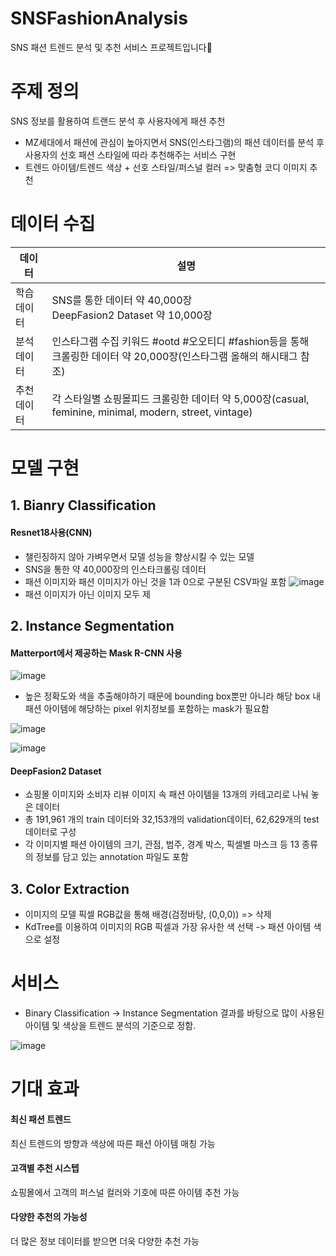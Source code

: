 # SNSFashionAnalysis
SNS 패션 트렌드 분석 및 추천 서비스 프로젝트입니다👕

# 주제 정의
SNS 정보를 활용하여 트랜드 분석 후 사용자에게 패션 추천
- MZ세대에서 패션에 관심이 높아지면서 SNS(인스타그램)의 패션 데이터를 분석 후 사용자의 선호 패션 스타일에 따라 추천해주는 서비스 구현
- 트렌드 아이템/트렌드 색상 + 선호 스타일/퍼스널 컬러 => 맞춤형 코디 이미지 추천

# 데이터 수집
|데이터|설명|
|---|---|
|학습 데이터|SNS를 통한 데이터 약 40,000장<br>DeepFasion2 Dataset 약 10,000장|
|분석 데이터|인스타그램 수집 키워드 #ootd #오오티디 #fashion등을 통해 크롤링한 데이터 약 20,000장(인스타그램 올해의 해시태그 참조)|
|추천 데이터|각 스타일별 쇼핑몰피드 크롤링한 데이터 약 5,000장(casual, feminine, minimal, modern, street, vintage)|

# 모델 구현
## 1. Bianry Classification
#### Resnet18사용(CNN)
- 챌린징하지 않아 가벼우면서 모델 성능을 향상시킬 수 있는 모델
- SNS을 통한 약 40,000장의 인스타크롤링 데이터
- 패션 이미지와 패션 이미지가 아닌 것을 1과 0으로 구분된 CSV파일 포함
![image](https://github.com/Suah-Cho/SNSFashionAnalysis/assets/102336763/55106cfd-de68-4d88-8545-0ea8b64f1a01)
- 패션 이미지가 아닌 이미지 모두 제

## 2. Instance Segmentation
#### Matterport에서 제공하는 Mask R-CNN 사용
![image](https://github.com/Suah-Cho/SNSFashionAnalysis/assets/102336763/6e720a4b-c498-49e4-ab14-e74e339140af)
- 높은 정확도와 색을 추출해야하기 때문에 bounding box뿐만 아니라 해당 box 내 패션 아이템에 해당하는 pixel 위치정보를 포함하는 mask가 필요함

![image](https://github.com/Suah-Cho/SNSFashionAnalysis/assets/102336763/217add89-9ce0-43e5-8245-1ca89e0121fa)

![image](https://github.com/Suah-Cho/SNSFashionAnalysis/assets/102336763/a0000f00-ccd0-48ad-a5e0-53b80ee718eb)

#### DeepFasion2 Dataset
- 쇼핑몰 이미지와 소비자 리뷰 이미지 속 패션 아이템을 13개의 카테고리로 나눠 놓은 데이터
- 총 191,961 개의 train 데이터와 32,153개의 validation데이터, 62,629개의 test 데이터로 구성
- 각 이미지별 패션 아이템의 크기, 관점, 범주, 경계 박스, 픽셀별 마스크 등 13 종류의 정보를 담고 있는 annotation 파일도 포함

## 3. Color Extraction
- 이미지의 모델 픽셀 RGB값을 통해 배경(검정바탕, (0,0,0)) => 삭제
- KdTree를 이용하여 이미지의 RGB 픽셀과 가장 유사한 색 선택 -> 패션 아이템 색으로 설정

# 서비스
- Binary Classification -> Instance Segmentation 결과를 바탕으로 많이 사용된 아이템 및 색상을 트렌드 분석의 기준으로 정함.

![image](https://github.com/Suah-Cho/SNSFashionAnalysis/assets/102336763/08a30596-abeb-470a-92ae-d0d9d1aabff6)

# 기대 효과
#### 최신 패션 트렌드
최신 트렌드의 방향과 색상에 따른 패션 아이템 매칭 가능
#### 고객별 추천 시스텝
쇼핑몰에서 고객의 퍼스널 컬러와 기호에 따른 아이템 추천 가능
#### 다양한 추천의 가능성
더 많은 정보 데이터를 받으면 더욱 다양한 추천 가능

